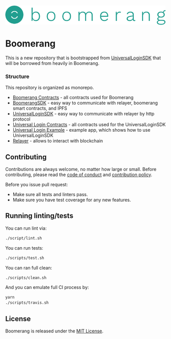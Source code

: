 ![alt text](https://github.com/BoomerangProject/boomerang-wiki/blob/master/images/logo.png "Boomerang Logo")
# Boomerang
This is a new repository that is bootstrapped from [UniversalLoginSDK](https://github.com/EthWorks/UniversalLoginSDK) that will be borrowed from heavily in Boomerang.

### Structure
This repository is organized as monorepo. 

- [Boomerang Contracts](https://github.com/BoomerangProject/boomerang/tree/master/boomerang-contracts) - all contracts used for Boomerang
- [BoomerangSDK](https://github.com/BoomerangProject/boomerang/tree/master/boomerang-sdk) - easy way to communicate with relayer, boomerang smart contracts, and IPFS
- [UniversalLoginSDK](https://github.com/EthWorks/UniversalLoginSDK/blob/master/universal-login-sdk/README.md) - easy way to communicate with relayer by http protocol
- [Universal Login Contracts](https://github.com/EthWorks/UniversalLoginSDK/tree/master/universal-login-contracts) - all contracts used for the UniversalLoginSDK
- [Universal Login Example](https://github.com/EthWorks/UniversalLoginSDK/blob/master/universal-login-example/README.md) - example app, which shows how to use UniversalLoginSDK
- [Relayer](https://github.com/EthWorks/UniversalLoginSDK/blob/master/universal-login-relayer/README.md) - allows to interact with blockchain

## Contributing

Contributions are always welcome, no matter how large or small. Before contributing, please read the [code of conduct](https://github.com/BoomerangProject/boomerang/tree/master/CODE_OF_CONDUCT.md) and [contribution policy](https://github.com/BoomerangProject/boomerang/tree/master/CONTRIBUTION.md).

Before you issue pull request:
* Make sure all tests and linters pass.
* Make sure you have test coverage for any new features.


## Running linting/tests

You can run lint via:

```sh
./script/lint.sh
```

You can run tests:

```sh
./scripts/test.sh
```

You can ran full clean:
```sh
./scripts/clean.sh
```

And you can emulate full CI process by:
```sh
yarn
./scripts/travis.sh
```

## License

Boomerang is released under the [MIT License](https://opensource.org/licenses/MIT).
